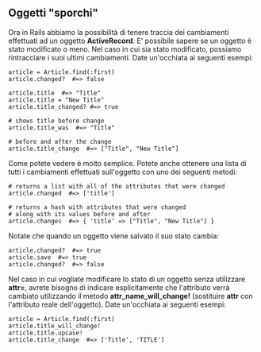 ## Oggetti "sporchi"

Ora in Rails abbiamo la possibilità di tenere traccia dei cambiamenti effettuati ad un oggetto **ActiveRecord**. E' possibile sapere se un oggetto è stato modificato o meno. Nel caso in cui sia stato modificato, possiamo rintracciare i suoi ultimi cambiamenti. Date un'occhiata ai seguenti esempi:
                  
	article = Article.find(:first)
	article.changed?  #=> false

	article.title  #=> "Title"
	article.title = "New Title"
	article.title_changed? #=> true

	# shows title before change
	article.title_was  #=> "Title"

	# before and after the change
	article.title_change  #=> ["Title", "New Title"]

Come potete vedere è molto semplice. Potete anche ottenere una lista di tutti i cambiamenti effettuati sull'oggetto con uno dei seguenti metodi:

	# returns a list with all of the attributes that were changed
	article.changed  #=> ['title']

	# returns a hash with attributes that were changed 
	# along with its values before and after
	article.changes  #=> { 'title’ => ["Title", "New Title"] }


Notate che quando un oggetto viene salvato il suo stato cambia:             

	article.changed?  #=> true
	article.save  #=> true
	article.changed?  #=> false

Nel caso in cui vogliate modificare lo stato di un oggetto senza utilizzare **attr=**, avrete bisogno di indicare esplicitamente che l'attributo verrà  cambiato utilizzando il metodo **attr\_name\_will\_change!** (sostituire **attr** con l'attributo reale dell'oggetto). Date un'occhiata ai seguenti esempi:
    
	article = Article.find(:first)
	article.title_will_change!
	article.title.upcase!
	article.title_change  #=> ['Title', 'TITLE']
